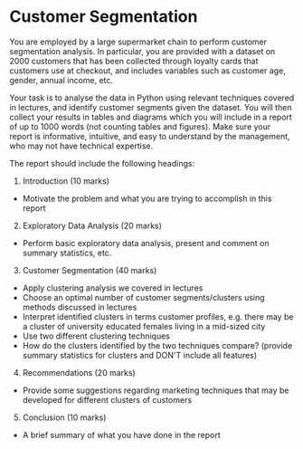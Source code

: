 # Customer Segmentation
You are employed by a large supermarket chain to perform customer segmentation analysis. In particular, you are provided with a dataset on 2000 customers that has been collected through loyalty cards that customers use at checkout, and includes variables such as customer age, gender, annual income, etc.

Your task is to analyse the data in Python using relevant techniques covered in lectures, and identify customer segments given the dataset. You will then collect your results in tables and diagrams which you will include in a report of up to 1000 words (not counting tables and figures). Make sure your report is informative, intuitive, and easy to understand by the management, who may not have technical expertise.

The report should include the following headings:

1. Introduction (10 marks)
- Motivate the problem and what you are trying to accomplish in this report
2. Exploratory Data Analysis (20 marks)
- Perform basic exploratory data analysis, present and comment on summary statistics, etc.
3. Customer Segmentation (40 marks)
- Apply clustering analysis we covered in lectures
- Choose an optimal number of customer segments/clusters using methods discussed in lectures
- Interpret identified clusters in terms customer profiles, e.g. there may be a cluster of university educated females living in a mid-sized city
- Use two different clustering techniques
- How do the clusters identified by the two techniques compare? (provide summary statistics for clusters and DON'T include all features)
4. Recommendations (20 marks)
- Provide some suggestions regarding marketing techniques that may be developed for different clusters of customers
5. Conclusion (10 marks)
- A brief summary of what you have done in the report
